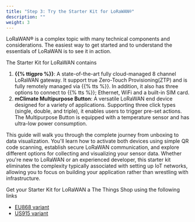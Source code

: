 ```yaml
---
title: "Step 3: Try the Starter Kit for LoRaWAN®"
description: ""
weight: 3
---
```


LoRaWAN® is a complex topic with many technical components and considerations. The easiest way to get started and to understand the essentials of LoRaWAN is to see it in action.

<!--more-->

The Starter Kit for LoRaWAN contains

1. **{{% ttigpro %}}**: A state-of-the-art fully cloud-managed 8 channel LoRaWAN gateway. It support true Zero-Touch Provisioning(ZTP) and is fully remotely managed via {{% tts %}}. In addition, it also has three options to connect to {{% tts %}}; Ethernet, WiFi and a built-in SIM card.
2. **mClimate Multipurpose Button**: A versatile LoRaWAN end device designed for a variety of applications. Supporting three click types (single, double, and triple), it enables users to trigger pre-set actions. The Multipurpose Button is equipped with a temperature sensor and has ultra-low power consumption.

This guide will walk you through the complete journey from unboxing to data visualization. You'll learn how to activate both devices using simple QR code scanning, establish secure LoRaWAN communication, and explore different options for collecting and visualizing your sensor data. Whether you're new to LoRaWAN or an experienced developer, this starter kit eliminates the complexity typically associated with setting up IoT networks, allowing you to focus on building your application rather than wrestling with infrastructure.

Get your Starter Kit for LoRaWAN a The Things Shop using the following links

- [EU868 variant](https://thethingsshop.com/products/starter-kit-for-lorawan)
- [US915 variant](https://thethingsshop.com/products/starter-kit-for-lorawan-us915-edition)
